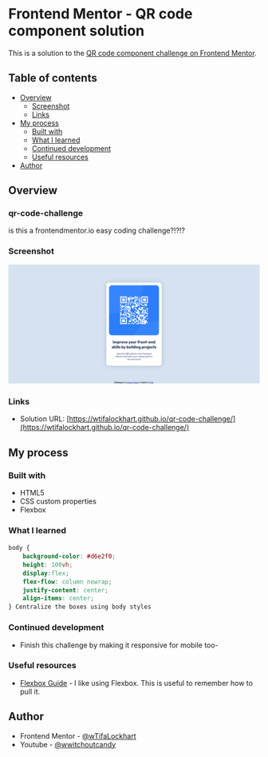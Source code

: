 # Frontend Mentor - QR code component solution

This is a solution to the [QR code component challenge on Frontend Mentor](https://www.frontendmentor.io/challenges/qr-code-component-iux_sIO_H).

## Table of contents

- [Overview](#overview)
  - [Screenshot](#screenshot)
  - [Links](#links)
- [My process](#my-process)
  - [Built with](#built-with)
  - [What I learned](#what-i-learned)
  - [Continued development](#continued-development)
  - [Useful resources](#useful-resources)
- [Author](#author)

## Overview
### qr-code-challenge
is this a frontendmentor.io easy coding challenge?!?!?

### Screenshot

![Screenshot](/screenshot.png)

### Links

- Solution URL: [https://wtifalockhart.github.io/qr-code-challenge/](https://wtifalockhart.github.io/qr-code-challenge/)

## My process

### Built with

- HTML5
- CSS custom properties
- Flexbox

### What I learned

```css
body {
    background-color: #d6e2f0;
    height: 100vh;
    display:flex;
    flex-flow: column nowrap;
    justify-content: center;
    align-items: center;
} Centralize the boxes using body styles
```

### Continued development

- Finish this challenge by making it responsive for mobile too- 


### Useful resources

- [Flexbox Guide](https://css-tricks.com/snippets/css/a-guide-to-flexbox/) - I like using Flexbox. This is useful to remember how to pull it.

## Author

- Frontend Mentor - [@wTifaLockhart](https://www.frontendmentor.io/profile/wTifaLockhart)
- Youtube - [@wwitchoutcandy](https://www.youtube.com/channel/UC-hCPMvASB7opEwhsH1VraA)
